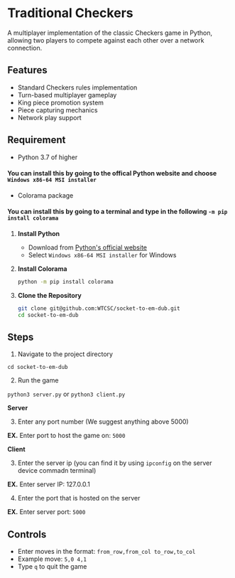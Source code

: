# Traditional Checkers
A multiplayer implementation of the classic Checkers game in Python, allowing two players to compete against each other over a network connection.


## Features
- Standard Checkers rules implementation
- Turn-based multiplayer gameplay
- King piece promotion system
- Piece capturing mechanics
- Network play support

## Requirement
- Python 3.7 of higher
#### You can install this by going to the offical Python website and choose `Windows x86-64 MSI installer`
- Colorama package
#### You can install this by going to a terminal and type in the following `-m pip install colorama`
1. **Install Python**
   - Download from [Python's official website](https://www.python.org/downloads/)
   - Select `Windows x86-64 MSI installer` for Windows

2. **Install Colorama**
   ```bash
   python -m pip install colorama
   ```

3. **Clone the Repository**
   ```bash
   git clone git@github.com:WTCSC/socket-to-em-dub.git
   cd socket-to-em-dub
   ```

## Steps
1. Navigate to the project directory

`cd socket-to-em-dub`

2. Run the game

`python3 server.py` or `python3 client.py`

**Server**

3. Enter any port number (We suggest anything above 5000)

**EX.** Enter port to host the game on: `5000`

**Client**

3. Enter the server ip (you can find it by using `ipconfig` on the server device commadn terminal)

**EX.** Enter server IP: 127.0.0.1

4. Enter the port that is hosted on the server

**EX.** Enter server port: `5000`

## Controls

- Enter moves in the format: `from_row,from_col to_row,to_col`
- Example move: `5,0 4,1`
- Type `q` to quit the game